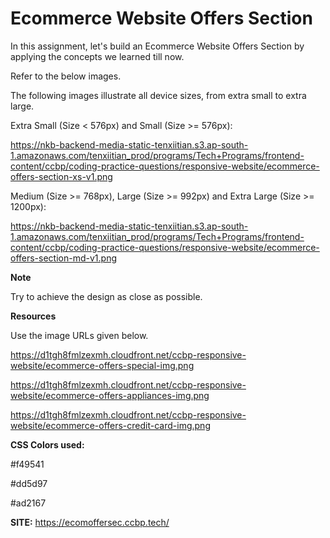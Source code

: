 # Ecommerce Website Offers Section

In this assignment, let's build an Ecommerce Website Offers Section by applying the concepts we learned till now.

Refer to the below images.

The following images illustrate all device sizes, from extra small to extra large.

Extra Small (Size < 576px) and Small (Size >= 576px):
 
 https://nkb-backend-media-static-tenxiitian.s3.ap-south-1.amazonaws.com/tenxiitian_prod/programs/Tech+Programs/frontend-content/ccbp/coding-practice-questions/responsive-website/ecommerce-offers-section-xs-v1.png

Medium (Size >= 768px), Large (Size >= 992px) and Extra Large (Size >= 1200px):

https://nkb-backend-media-static-tenxiitian.s3.ap-south-1.amazonaws.com/tenxiitian_prod/programs/Tech+Programs/frontend-content/ccbp/coding-practice-questions/responsive-website/ecommerce-offers-section-md-v1.png

**Note**

Try to achieve the design as close as possible.

**Resources**

Use the image URLs given below.

https://d1tgh8fmlzexmh.cloudfront.net/ccbp-responsive-website/ecommerce-offers-special-img.png

https://d1tgh8fmlzexmh.cloudfront.net/ccbp-responsive-website/ecommerce-offers-appliances-img.png

https://d1tgh8fmlzexmh.cloudfront.net/ccbp-responsive-website/ecommerce-offers-credit-card-img.png

**CSS Colors used:**

#f49541

#dd5d97

#ad2167

**SITE:** https://ecomoffersec.ccbp.tech/
